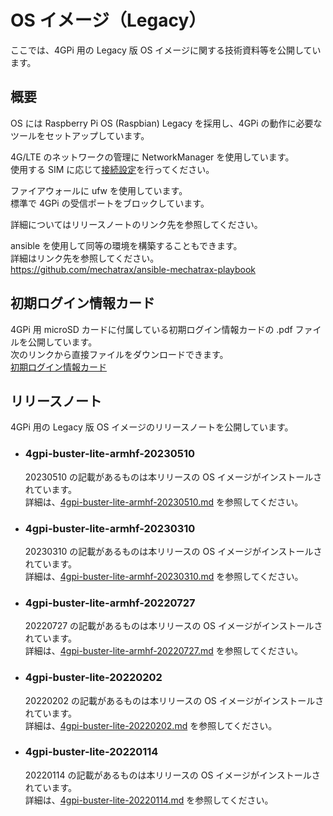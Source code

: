 # OS イメージ（Legacy）
ここでは、4GPi 用の Legacy 版 OS イメージに関する技術資料等を公開しています。

## 概要
OS には Raspberry Pi OS (Raspbian) Legacy を採用し、4GPi の動作に必要なツールをセットアップしています。

4G/LTE のネットワークの管理に NetworkManager を使用しています。  
使用する SIM に応じて[接続設定](../../../wiki/その他#接続設定)を行ってください。

ファイアウォールに ufw を使用しています。  
標準で 4GPi の受信ポートをブロックしています。

詳細についてはリリースノートのリンク先を参照してください。

ansible を使用して同等の環境を構築することもできます。  
詳細はリンク先を参照してください。  
https://github.com/mechatrax/ansible-mechatrax-playbook

## 初期ログイン情報カード
4GPi 用 microSD カードに付属している初期ログイン情報カードの .pdf ファイルを公開しています。  
次のリンクから直接ファイルをダウンロードできます。  
[初期ログイン情報カード](../../../raw/main/os-legacy/login.pdf)

## リリースノート
4GPi 用の Legacy 版 OS イメージのリリースノートを公開しています。

* ### 4gpi-buster-lite-armhf-20230510
  20230510 の記載があるものは本リリースの OS イメージがインストールされています。  
  詳細は、[4gpi-buster-lite-armhf-20230510.md](./4gpi-buster-lite-armhf-20230510.md) を参照してください。

* ### 4gpi-buster-lite-armhf-20230310
  20230310 の記載があるものは本リリースの OS イメージがインストールされています。  
  詳細は、[4gpi-buster-lite-armhf-20230310.md](./4gpi-buster-lite-armhf-20230310.md) を参照してください。

* ### 4gpi-buster-lite-armhf-20220727
  20220727 の記載があるものは本リリースの OS イメージがインストールされています。  
  詳細は、[4gpi-buster-lite-armhf-20220727.md](./4gpi-buster-lite-armhf-20220727.md) を参照してください。

* ### 4gpi-buster-lite-20220202
  20220202 の記載があるものは本リリースの OS イメージがインストールされています。  
  詳細は、[4gpi-buster-lite-20220202.md](./4gpi-buster-lite-20220202.md) を参照してください。

* ### 4gpi-buster-lite-20220114
  20220114 の記載があるものは本リリースの OS イメージがインストールされています。  
  詳細は、[4gpi-buster-lite-20220114.md](./4gpi-buster-lite-20220114.md) を参照してください。

